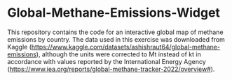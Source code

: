 # Global-Methane-Emissions-Widget

This repository contains the code for an interactive global map of methane emissions by country. 
The data used in this exercise was downloaded from Kaggle (https://www.kaggle.com/datasets/ashishraut64/global-methane-emissions), 
although the units were corrected to Mt instead of kt in accordance with values reported by the International Energy Agency (https://www.iea.org/reports/global-methane-tracker-2022/overview#).


